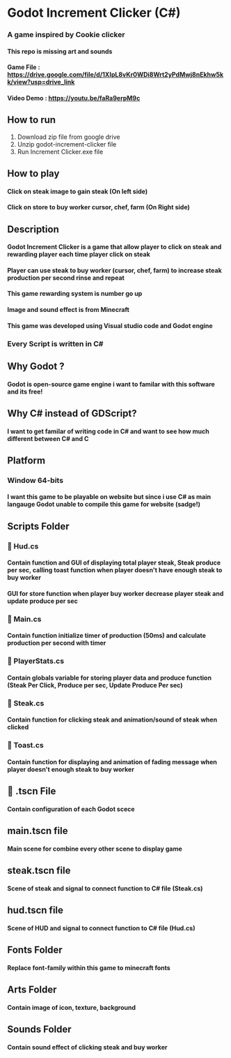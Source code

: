 # Godot Increment Clicker (C#)
### A game inspired by Cookie clicker
#### This repo is missing art and sounds
#### Game File : https://drive.google.com/file/d/1XIpL8vKr0WDi8Wrt2yPdMwj8nEkhw5kk/view?usp=drive_link
#### Video Demo : https://youtu.be/faRa9erpM9c
## How to run
1. Download zip file from google drive
2. Unzip godot-increment-clicker file
3. Run Increment Clicker.exe file
## How to play
#### Click on steak image to gain steak (On left side)
#### Click on store to buy worker cursor, chef, farm  (On Right side)
## Description
#### Godot Increment Clicker is a game that allow player to click on steak and rewarding player each time player click on steak
#### Player can use steak to buy worker (cursor, chef, farm) to increase steak production per second rinse and repeat
#### This game rewarding system is number go up
#### Image and sound effect is from Minecraft 
#### This game was developed using Visual studio code and Godot engine
### Every Script is written in C#
## Why Godot ?
#### Godot is open-source game engine i want to familar with this software and its free! 
## Why C# instead of GDScript?
#### I want to get familar of writing code in C# and want to see how much different between C# and C
## Platform
### Window 64-bits
#### I want this game to be playable on website but since i use C# as main langauge Godot unable to compile this game for website (sadge!)
## Scripts Folder
### &#x1F4C4; Hud.cs 
#### Contain function and GUI of displaying total player steak, Steak produce per sec, calling toast function when player doesn't have enough steak to buy worker
#### GUI for store function when player buy worker decrease player steak and update produce per sec
### &#x1F4C4; Main.cs 
#### Contain function initialize timer of production (50ms) and calculate production per second with timer 
### &#x1F4C4; PlayerStats.cs 
#### Contain globals variable for storing player data and produce function (Steak Per Click, Produce per sec, Update Produce Per sec)
### &#x1F4C4; Steak.cs 
#### Contain function for clicking steak and animation/sound of steak when clicked
### &#x1F4C4; Toast.cs 
#### Contain function for displaying and animation of fading message when player doesn't enough steak to buy worker
## &#x1F4C4; .tscn File
#### Contain configuration of each Godot scece
## main.tscn file
#### Main scene for combine every other scene to display game 
## steak.tscn file
#### Scene of steak and signal to connect function to C# file (Steak.cs)
## hud.tscn file
#### Scene of HUD and signal to connect function to C# file (Hud.cs)
## Fonts Folder
#### Replace font-family within this game to minecraft fonts
## Arts Folder
#### Contain image of icon, texture, background
## Sounds Folder
#### Contain sound effect of clicking steak and buy worker